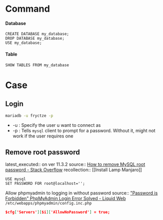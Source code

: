 # Command
#### Database
```mysql
CREATE DATABASE my_database;
DROP DATABASE my_database;
USE my_database;
```
#### Table

```mysql
SHOW TABLES FROM my_database
```


# Case
## Login
```sh
mariadb -u fryctze -p
```
- -u : Specify the user u want to connect as
- -p : Tells `mysql` client to prompt for a password. Without it, might not work if the user requires one

## Remove root password
latest_executed:: on ver 11.3.2
source:: [How to remove MySQL root password - Stack Overflow](https://stackoverflow.com/questions/3032054/how-to-remove-mysql-root-password)
recollection:: [[Install Lamp Manjaro]]
```mysql
USE mysql
SET PASSWORD FOR root@localhost='';
```

Allow phpmyadmin to logging in without password
source:: ["Password is Forbidden" PhpMyAdmin Login Error Solved - Liquid Web](https://www.liquidweb.com/kb/error-login-without-a-password-is-forbidden-by-configuration-see-allownopassword-solved/)
`/etc/webapps/phpmyadmin/config.inc.php`
```json
$cfg['Servers'][$i]['AllowNoPassword'] = true;
```


```

```